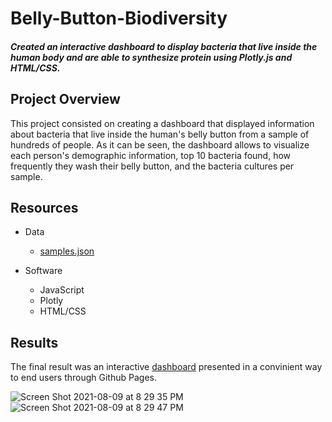 # Belly-Button-Biodiversity
#### *Created an interactive dashboard to display bacteria that live inside the human body and are able to synthesize protein using Plotly.js and HTML/CSS.*

## Project Overview
This project consisted on creating a dashboard that displayed information about bacteria that live inside the human's belly button from a sample of hundreds of people. As it can be seen, the dashboard allows to visualize each person's demographic information, top 10 bacteria found, how frequently they wash their belly button, and the bacteria cultures per sample. 

## Resources
- Data
  - [samples.json](https://github.com/myaakoub93/Belly-Button-Biodiversity/blob/main/samples.json)

- Software
  - JavaScript
  - Plotly
  - HTML/CSS


## Results
The final result was an interactive [dashboard](https://myaakoub93.github.io/Belly_Button_Biodiversity/) presented in a convinient way to end users through Github Pages. 

![Screen Shot 2021-08-09 at 8 29 35 PM](https://user-images.githubusercontent.com/83378141/128790711-b5ab9a9e-6ae0-40d9-b08b-04b0a3e0f5fa.png)
![Screen Shot 2021-08-09 at 8 29 47 PM](https://user-images.githubusercontent.com/83378141/128790724-815daa87-0967-46fe-8c2d-825e032f2372.png)
